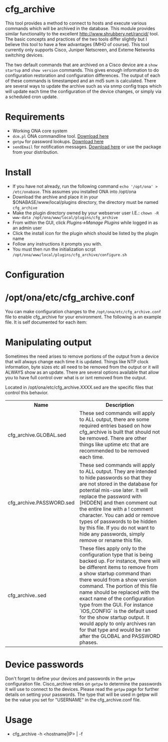 cfg_archive
===========

This tool provides a method to connect to hosts and execute various commands which will be archived in the database.  This module provides similar functionality to the excellent http://www.shrubbery.net/rancid/ tool.  The basic concepts and practices of the two tools differ slightly but I believe this tool to have a few advantages (IMHO of course). This tool currently only supports Cisco, Juniper Netscreen, and Exteme Networks switching devices. 

The two default commands that are archived on a Cisco device are a `show startup` and `show version` commands.  This gives enough information to do configuration restoration and configuration differences.  The output of each of these commands is timestamped and an md5 sum is calculated.  There are several ways to update the archive such as via snmp config traps which will update each time the configuration of the device changes, or simply via a scheduled cron update.


Requirements
============
  * Working ONA core system
  * `dcm.pl` ONA commandline tool. [Download here](https://github.com/opennetadmin/dcm)
  * `getpw` for password lookups. [Download here](https://github.com/opennetadmin/getpw)
  * `sendEmail` for notification messages. [Download here](http://caspian.dotconf.net/menu/Software/SendEmail/) or use the package from your distribution.

Install
=======
  * If you have not already, run the following command `echo '/opt/ona' > /etc/onabase`.  This assumes you installed ONA into /opt/ona
  * Download the archive and place it in your $ONABASE/www/local/plugins directory, the directory must be named `cfg_archive`
  * Make the plugin directory owned by your webserver user I.E.: `chown -R www-data /opt/ona/www/local/plugins/cfg_archive`
  * From within the GUI, click _Plugins->Manage Plugins_ while logged in as an admin user
  * Click the install icon for the plugin which should be listed by the plugin name 
  * Follow any instructions it prompts you with.
  * You must then run the initialization scrpt `/opt/ona/www/local/plugins/cfg_archive/configure.sh`



Configuration
=============

/opt/ona/etc/cfg_archive.conf
=============================
You can make configuration changes to the `/opt/ona/etc/cfg_archive.conf` file to enable cfg_archive for your environment.  The following is an example file.  It is self documented for each item: 

Manipulating output
===================
Sometimes the need arises to remove portions of the output from a device that will always change each time it is updated.  Things like NTP clock information, byte sizes etc all need to be removed from the output or it will ALWAYS show as an update.  There are several options available that allow you to have full control over what is or isnt removed from the output.

Located in /opt/ona/etc/cfg_archive.XXXX.sed are the specific files that control this behavior.

<table>
<tr>
<th>Name</th><th>Description</th>
</tr>
<tr><td>cfg_archive.GLOBAL.sed</td><td>These sed commands will apply to ALL output, there are some required entries based on how cfg_archive is built that should not be removed.  There are other things like uptime etc that are recommended to be removed each time.</td></tr>
<tr><td>cfg_archive.PASSWORD.sed</td><td>These sed commands will apply to ALL output. They are intended to hide passwords so that they are not stored in the database for potential mis-use later.  It will replace the password with [HIDDEN] and then comment out the entire line with a ! comment character.  You can add or remove types of passwords to be hidden by this file.  If you do not want to hide any passwords, simply remove or rename this file.</td></tr>
<tr><td>cfg_archive.<configtype>.sed</td><td>These files apply only to the configuration type that is being backed up.  For instance, there will be different items to remove from a show startup command than there would from a show version command.  The <configtype> portion of this file name should be replaced with the exact name of the configuration type from the GUI.  For instance `IOS_CONFIG` is the default used for the show startup output.  It would apply to only archives ran for that type and would be ran after the GLOBAL and PASSWORD phases.</td></tr>
</table>


Device passwords
================
Don't forget to define your devices and passwords in the `getpw` configuration file.  Cisco_archive relies on `getpw` to determine the passwords it will use to connect to the devices.  Please read the `getpw` page for further details on setting your passwords.  The type that will be used in getpw will be the value you set for "USERNAME" in the cfg_archive.conf file.

Usage
=====
  * cfg_archive -h <hostname|IP> | -f <filename>




